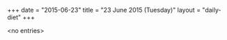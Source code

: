 +++
date = "2015-06-23"
title = "23 June 2015 (Tuesday)"
layout = "daily-diet"
+++


\<no entries\>

